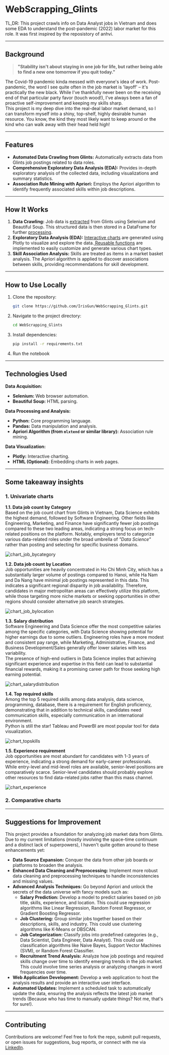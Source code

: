 # WebScrapping_Glints
TL,DR: This project crawls info on Data Analyst jobs in Vietnam and does some EDA to understand the post-pandemic (2022) labor market for this role. 
It was first inspired by the reposistory of anhvi.

---

## **Background**
> **"Stability isn't about staying in one job for life, but rather being able to find a new one tomorrow if you quit today."**

The Covid-19 pandemic kinda messed with everyone's idea of work. Post-pandemic, the word I see quite often in the job market is 'layoff' – it's practically the new black. While I've thankfully never been on the receiving end of that particular party favor (touch wood!), I've always been a fan of proactive self-improvement and keeping my skills sharp.  
This project is my deep dive into the real-deal labor market demand, so I can transform myself into a shiny, top-shelf, highly desirable human resource. You know, the kind they most likely want to keep around or the kind who can walk away with their head held high!

---

## **Features**
- **Automated Data Crawling from Glints:** Automatically extracts data from Glints job postings related to data roles. 
- **Comprehensive Exploratory Data Analysis (EDA):** Provides in-depth exploratory analysis of the collected data, including visualizations and summary statistics. 
- **Association Rule Mining with Apriori:** Employs the Apriori algorithm to identify frequently associated skills within job descriptions.
  
---

## **How It Works**

1. **Data Crawling:** Job data is [extracted](https://github.com/IrisGun/WebScrapping_Glints/blob/main/utils/visualization.py) from Glints using Selenium and Beautiful Soup. This structured data is then stored in a DataFrame for further [processing](https://github.com/IrisGun/WebScrapping_Glints/blob/main/utils/preprocess.py).
2. **Exploratory Data Analysis (EDA):** [Interactive charts](https://github.com/IrisGun/WebScrapping_Glints/blob/main/eda.ipynb) are generated using Plotly to visualize and explore the data.[ Reusable functions](https://github.com/IrisGun/WebScrapping_Glints/blob/main/utils/visualization.py) are implemented to easily customize and generate various chart types.
3. **Skill Association Analysis:** Skills are treated as items in a market basket analysis. The Apriori algorithm is applied to discover associations between skills, providing recommendations for skill development.

---

## **How to Use Locally**
1. Clone the repository:  
   ```bash
   git clone https://github.com/IrisGun/WebScrapping_Glints.git
2. Navigate to the project directory:
   ```bash
   cd WebScrapping_Glints
3. Install dependencies:
   ```bash
   pip install -r requirements.txt
4. Run the notebook   

---

## **Technologies Used**

**Data Acquisition:**
- **Selenium:** Web browser automation.
- **Beautiful Soup:** HTML parsing.

**Data Processing and Analysis:**
- **Python:** Core programming language.
- **Pandas:** Data manipulation and analysis.
- **Apriori Algorithm (from `mlxtend` or similar library):** Association rule mining.

**Data Visualization:**
- **Plotly:** Interactive charting.
- **HTML (Optional):** Embedding charts in web pages.

---

## **Some takeaway insights**
### **1. Univariate charts**  
**1.1. Data job count by Category**  
Based on the job count chart from Glints in Vietnam, Data Science exhibits the highest demand, followed by Software Engineering. Other fields like Engineering, Marketing, and Finance have significantly fewer job postings compared to these two leading areas, indicating a strong focus on tech-related positions on the platform.  Notably, employers tend to categorize various data-related roles under the broad umbrella of _"Data Science"_ rather than posting and selecting for specific business domains.

<img src="charts\capture\jobcount_bycategory.png" alt="chart_job_bycategory">  


**1.2. Data job count by Location**  
Job opportunities are heavily concentrated in Ho Chi Minh City, which has a substantially larger volume of postings compared to Hanoi, while Ha Nam and Da Nang have minimal job postings represented in this data. This indicates a significant regional disparity in job availability. Therefore, candidates in major metropolitan areas can effectively utilize this platform, while those targeting more niche markets or seeking opportunities in other regions should consider alternative job search strategies.

<!-- <img src="charts\capture\jobdistribution_location.png" alt="chart_job_bylocation" width="60%">   -->
<img src="charts\capture\jobdistribution_location.png" alt="chart_job_bylocation">  


**1.3. Salary distribution**  
Software Engineering and Data Science offer the most competitive salaries among the specific categories, with Data Science showing potential for higher earnings due to some outliers. Engineering roles have a more modest and consistent pay range, while Marketing, Administrative, Finance, and Business Development/Sales generally offer lower salaries with less variability.  
The presence of high-end outliers in Data Science implies that achieving significant experience and expertise in this field can lead to substantial financial rewards, making it a promising career path for those seeking high earning potential.

<img src="charts\capture\salarydistribution_bycategory.png" alt="chart_salarydistribution">  


**1.4. Top required skills**  
Among the top 5 required skills among data analysis, data science, programming, database, there is a requirement for English proficiency, demonstrating that in addition to technical skills, candidates need communication skills, especially communication in an international environment.  
Python is still the star! Tableau and PowerBI are most popular tool for data visualization.  

<img src="charts\capture\toprequiredskills.png" alt="chart_topskills">  


**1.5. Experience requirement**  
Job opportunities are most abundant for candidates with 1-3 years of experience, indicating a strong demand for early-career professionals. While entry-level and mid-level roles are available, senior-level positions are comparatively scarce. Senior-level candidates should probably explore other resources to find data-related jobs rather than this mass channel.  

<img src="charts\capture\experiencerequirement.png" alt="chart_experience">  


### **2. Comparative charts**


---
## **Suggestions for Improvement**  

This project provides a foundation for analyzing job market data from Glints. Due to my current limitations (mostly involving the space-time continuum and a distinct lack of superpowers), I haven't quite gotten around to these enhancements yet:

- **Data Source Expansion:** Conquer the data from other job boards or platforms to broaden the analysis.
- **Enhanced Data Cleaning and Preprocessing:** Implement more robust data cleaning and preprocessing techniques to handle inconsistencies and missing values.
- **Advanced Analysis Techniques:** Go beyond Apriori and unlock the secrets of the data universe with fancy models such as:
    - **Salary Prediction:** Develop a model to predict salaries based on job title, skills, experience, and location. This could use regression algorithms like Linear Regression, Random Forest Regressor, or Gradient Boosting Regressor.
    - **Job Clustering:** Group similar jobs together based on their descriptions, skills, and industry. This could use clustering algorithms like K-Means or DBSCAN.
    - **Job Categorization:** Classify jobs into predefined categories (e.g., Data Scientist, Data Engineer, Data Analyst). This could use classification algorithms like Naive Bayes, Support Vector Machines (SVM), or Random Forest Classifier.
    - **Recruitment Trend Analysis:** Analyze how job postings and required skills change over time to identify emerging trends in the job market. This could involve time series analysis or analyzing changes in word frequencies over time.
- **Web Application Development:** Develop a web application to host the analysis results and provide an interactive user interface.
- **Automated Updates:** Implement a scheduled task to automatically update the data, ensuring the analysis reflects the latest job market trends (Because who has time to manually update things? Not me, that's for sure!).

---

## **Contributing**
Contributions are welcome! Feel free to fork the repo, submit pull requests, or open issues for suggestions, bug reports, or connect with me via [LinkedIn](https://www.linkedin.com/in/trang-nguyen-45374b102/).

